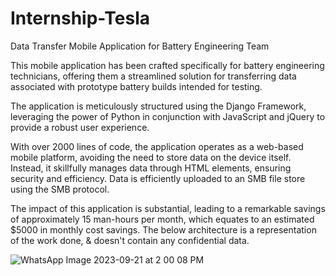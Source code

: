 # Internship-Tesla
Data Transfer Mobile Application for Battery Engineering Team


This mobile application has been crafted specifically for battery engineering technicians, offering them a streamlined solution for transferring data associated with prototype battery builds intended for testing. 

The application is meticulously structured using the Django Framework, leveraging the power of Python in conjunction with JavaScript and jQuery to provide a robust user experience. 

With over 2000 lines of code, the application operates as a web-based mobile platform, avoiding the need to store data on the device itself. Instead, it skillfully manages data through HTML elements, ensuring security and efficiency. Data is efficiently uploaded to an SMB file store using the SMB protocol.

The impact of this application is substantial, leading to a remarkable savings of approximately 15 man-hours per month, which equates to an estimated $5000 in monthly cost savings.
The below architecture is a representation of the work done, & doesn't contain any confidential data.


![WhatsApp Image 2023-09-21 at 2 00 08 PM](https://github.com/rohanpandeymech/Internship-Tesla/assets/86840908/5ccaf2bf-19c8-43f8-ae08-c693a4e8f4d8)

